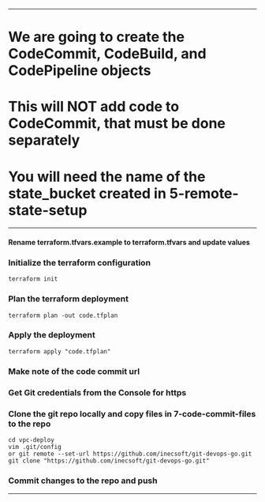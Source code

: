 ***
# We are going to create the CodeCommit, CodeBuild, and CodePipeline objects
# This will NOT add code to CodeCommit, that must be done separately
# You will need the name of the state_bucket created in 5-remote-state-setup
***

#### Rename terraform.tfvars.example to terraform.tfvars and update values

### __Initialize the terraform configuration__
```
terraform init
```
### __Plan the terraform deployment__
```
terraform plan -out code.tfplan
```
### __Apply the deployment__
```
terraform apply "code.tfplan"
```
### Make note of the code commit url
### Get Git credentials from the Console for https
### Clone the git repo locally and copy files in 7-code-commit-files to the repo

```
cd vpc-deploy
vim .git/config
or git remote --set-url https://github.com/inecsoft/git-devops-go.git
git clone "https://github.com/inecsoft/git-devops-go.git"

```

### __Commit changes to the repo and push__


***